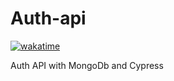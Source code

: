 # Auth-api
[![wakatime](https://wakatime.com/badge/user/6c81df11-acd5-4e79-8982-148849a4bbb7/project/0ca6c74b-fbf2-4f54-b028-8db2218c13c2.svg)](https://wakatime.com/badge/user/6c81df11-acd5-4e79-8982-148849a4bbb7/project/0ca6c74b-fbf2-4f54-b028-8db2218c13c2)

Auth API with MongoDb and Cypress
